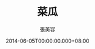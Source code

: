 ---
issue: 73
title: 菜瓜
author: 張美容
language: 海陸
date: 2014-06-05T00:00:00.000+08:00
topic: 文史
difficulty: 1
wikidata: Q98095892
wikidata_link: https://www.wikidata.org/wiki/Q98095892
---